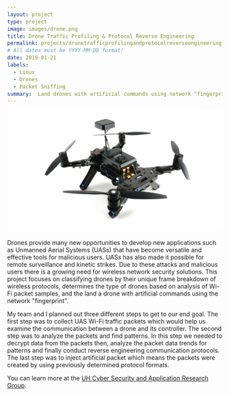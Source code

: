 ```yaml
---
layout: project
type: project
image: images/drone.png
title: Drone Traffic Profiling & Protocol Reverse Engineering
permalink: projects/dronetrafficprofilingandprotocolreverseengineering
# All dates must be YYYY-MM-DD format!
date: 2019-01-21
labels:
  - Linux
  - Drones
  - Packet Sniffing
summary:  Land drones with artificial commands using network "fingerprint".
---
```


<div class="ui small rounded images">
  <img class="ui image" src="../images/Intel_AeroReadytoFlyDrone.jpg">
</div>

Drones provide many new opportunities to develop new applications such as Unmanned Aerial Systems (UASs) that have become versatile and effective tools for malicious users. UASs has also made it possible for remote surveillance and kinetic strikes. Due to these attacks and malicious users there is a growing need for wireless network security solutions. This project focuses on classifying drones by their unique frame breakdown of wireless protocols, determines the type of drones based on analysis of Wi-Fi packet samples, and the land a drone with artificial commands using the network "fingerprint".

My team and I planned out three different steps to get to our end goal. The first step was to collect UAS Wi-Fi traffic packets which would help us examine the communication between a drone and its controller. The second step was to analyze the packets and find patterns. In this step we needed to decrypt data from the packets then, analyze the packet data trends for patterns and finally conduct reverse engineering communication protocols. The last step was to inject artificial packet which means the packets were created by using previously determined protocol formats.

You can learn more at the [UH Cyber Security and Application Research Group](https://sites.google.com/a/hawaii.edu/uh-uas-projects/home?pli=1).
